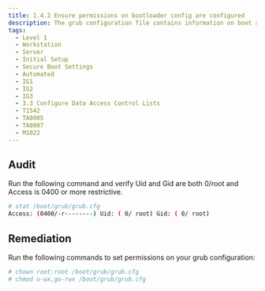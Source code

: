 ```yaml
---
title: 1.4.2 Ensure permissions on bootloader config are configured
description: The grub configuration file contains information on boot settings and passwords for unlocking boot options.
tags:
  - Level 1
  - Workstation
  - Server
  - Initial Setup
  - Secure Boot Settings
  - Automated
  - IG1
  - IG2
  - IG3
  - 3.3 Configure Data Access Control Lists
  - T1542
  - TA0005
  - TA0007
  - M1022
---
```


## Audit
Run the following command and verify Uid and Gid are both 0/root and Access is 0400 or more restrictive.
```bash
# stat /boot/grub/grub.cfg
Access: (0400/-r--------) Uid: ( 0/ root) Gid: ( 0/ root)
```

## Remediation
Run the following commands to set permissions on your grub configuration:
```bash
# chown root:root /boot/grub/grub.cfg
# chmod u-wx,go-rwx /boot/grub/grub.cfg
```
